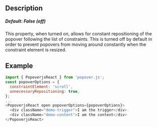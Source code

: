 ## Description

##### Default: False (off)

This property, when turned on, allows for constant repositioning of the popover following the list of constraints. This is turned off by default in order to prevent popovers from moving around constantly when the constraint element is resized.

## Example

```javascript
import { PopoverjsReact } from 'popover.js';
const popoverOptions = {
  constraintElement: 'scroll',
  unnecessaryRepositioning: true,
};
...
<PopoverjsReact open popoverOptions={popoverOptions}>
  <div className="demo-trigger">I am the trigger</div>
  <div className="demo-content">I am the content</div>
</PopoverjsReact>
```
